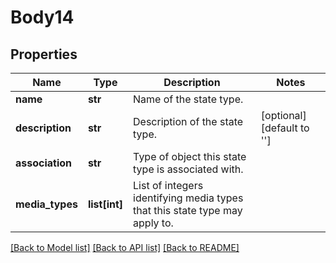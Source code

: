 # Body14

## Properties
Name | Type | Description | Notes
------------ | ------------- | ------------- | -------------
**name** | **str** | Name of the state type. | 
**description** | **str** | Description of the state type. | [optional] [default to '']
**association** | **str** | Type of object this state type is associated with. | 
**media_types** | **list[int]** | List of integers identifying media types that this state type may apply to. | 

[[Back to Model list]](../README.md#documentation-for-models) [[Back to API list]](../README.md#documentation-for-api-endpoints) [[Back to README]](../README.md)

